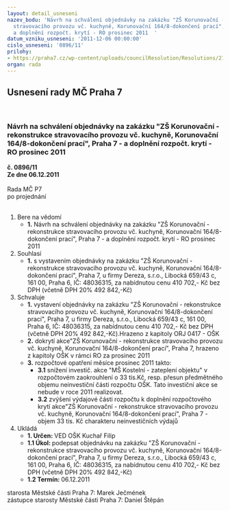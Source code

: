 ```yaml
---
layout: detail_usneseni
nazev_bodu: 'Návrh na schválení objednávky na zakázku "ZŠ Korunovační - rekonstrukce
  stravovacího provozu vč. kuchyně, Korunovační 164/8-dokončení prací", Praha 7 -
  a doplnění rozpočt. krytí - RO prosinec 2011  '
datum_vzniku_usneseni: '2011-12-06 00:00:00'
cislo_usneseni: '0896/11'
prilohy:
- https://praha7.cz/wp-content/uploads/councilResolution/Resolutions/21129/58-11-o_b_j_e_d_n_%c3%a1_v_k_a__15_o%c5%a1k2011_z%c5%a1_korunova%c4%8dn%c3%ad_dereza.doc
organ: rada
---
```

<div id="ucUsn_pList" class="usn">
	<span><h2>Usnesení rady MČ Praha 7 </h2>
<br></span><div class="standBody">
<span><h3>Návrh na schválení objednávky na zakázku "ZŠ Korunovační - rekonstrukce stravovacího provozu vč. kuchyně, Korunovační 164/8-dokončení prací", Praha 7 - a doplnění rozpočt. krytí - RO prosinec 2011  </h3></span><div class="center">
		<strong>č. 0896/11</strong><br>
	</div>
<div class="center">
		<strong>Ze dne 06.12.2011</strong><br><br>
	</div>Rada MČ P7<br> po projednání<br><br><ol>
<li>Bere na vědomí<ul><li>
<strong>1.</strong> Návrh na schválení objednávky na zakázku "ZŠ Korunovační - rekonstrukce stravovacího provozu vč. kuchyně, Korunovační 164/8-dokončení prací", Praha 7 - a doplnění rozpočt. krytí - RO prosinec 2011  </li></ul>
</li>
<li>Souhlasí<ul><li>
<strong>1.</strong> s vystavením objednávky na zakázku "ZŠ Korunovační - rekonstrukce stravovacího provozu vč. kuchyně, Korunovační 164/8-dokončení prací",   Praha 7, u firmy Dereza, s.r.o., Libocká 659/43 c, 161 00, Praha 6, IČ: 48036315, za nabídnutou cenu 410 702,- Kč bez DPH (včetně DPH 20% 492 842,-Kč)   </li></ul>
</li>
<li>Schvaluje<ul>
<li>
<strong>1.</strong> vystavení objednávky na zakázku "ZŠ Korunovační - rekonstrukce stravovacího provozu vč. kuchyně, Korunovační 164/8-dokončení prací",  Praha 7, u firmy Dereza, s.r.o., Libocká 659/43 c, 161 00, Praha 6, IČ: 48036315, za nabídnutou cenu 410 702,- Kč bez DPH (včetně DPH 20% 492 842,-Kč).Hrazeno z  kapitoly ORJ 0417 - OŠK  </li>
<li>
<strong>2.</strong> dokrytí akce"ZŠ Korunovační - rekonstrukce stravovacího provozu vč. kuchyně, Korunovační 164/8-dokončení prací",  Praha 7, hrazeno z kapitoly OŠK v rámci RO za prosinec 2011  </li>
<li>
<strong>3.</strong> rozpočtové opatření měsíce prosinec 2011 takto:<ul>
<li>
<strong>3.1</strong> snížení investič. akce "MŠ Kostelní - zateplení objektu" v rozpočtovém zaokrouhlení o 33 tis.Kč, resp. přesun předmětného objemu neinvestiční části rozpočtu OŠK. Tato investiční akce se nebude v roce 2011 realizovat.</li>
<li>
<strong>3.2</strong> zvýšení výdajové části rozpočtu k doplnění rozpočtového krytí akce"ZŠ Korunovační - rekonstrukce stravovacího provozu vč. kuchyně, Korunovační 164/8-dokončení prací",  Praha 7 - objem 33 tis. Kč charakteru neinvestičních výdajů </li>
</ul>
</li>
</ul>
</li>
<li>Ukládá<ul>
<li>
<strong>1. Určen: </strong>VED OŠK Kuchař Filip</li>
<li>
<strong>1.1 Úkol: </strong>podepsat objednávku na zakázku "ZŠ Korunovační - rekonstrukce stravovacího provozu vč. kuchyně, Korunovační 164/8-dokončení prací",  Praha 7, u firmy Dereza, s.r.o., Libocká 659/43 c, 161 00, Praha 6,  IČ: 48036315, za nabídnutou cenu 410 702,- Kč bez DPH (včetně DPH 20% 492 842,-Kč)  </li>
<li>
<strong>1.2 Termín: </strong>06.12.2011</li>
</ul>
</li>
</ol>starosta Městské části Praha 7: Marek Ječmének<br>zástupce starosty Městské části Praha 7: Daniel Štěpán 
</div>
</div>